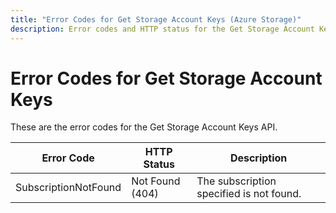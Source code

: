 ```yaml
---
title: "Error Codes for Get Storage Account Keys (Azure Storage)"
description: Error codes and HTTP status for the Get Storage Account Keys operation.
---
```

# Error Codes for Get Storage Account Keys

These are the error codes for the Get Storage Account Keys API.

| Error Code             | HTTP Status     | Description                                                                                   |
|------------------------|-----------------|------------------------------------------|
| SubscriptionNotFound   | Not Found (404) | The subscription specified is not found. |

